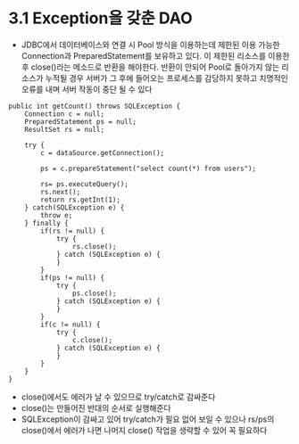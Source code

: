 # 3.1 Exception을 갖춘 DAO
* JDBC에서 데이터베이스와 연결 시 Pool 방식을 이용하는데 제한된 이용 가능한 Connection과 PreparedStatement를 보유하고 있다. 이 제한된 리소스를 이용한 후 close()라는 메소드로 반환을 해야한다. 반환이 안되어 Pool로 돌아가지 않는 리소스가 누적될 경우 서버가 그 후에 들어오는 프로세스를 감당하지 못하고 치명적인 오류를 내며 서버 작동이 중단 될 수 있다

```
public int getCount() throws SQLException {
	Connection c = null;
	PreparedStatement ps = null;
	ResultSet rs = null;

	try {
		c = dataSource.getConnection();

		ps = c.prepareStatement("select count(*) from users");

		rs= ps.executeQuery();
		rs.next();
		return rs.getInt(1);
	} catch(SQLException e) {
		throw e;
	} finally {
		if(rs != null) {
			try {
				rs.close();
			} catch (SQLException e) {
			}
		}
		if(ps != null) {
			try {
				ps.close();
			} catch (SQLException e) {
			}
		}
		if(c != null) {
			try {
				c.close();
			} catch (SQLException e) {
			}
		}
	}
}
```
* close()에서도 에러가 날 수 있으므로 try/catch로 감싸준다
* close()는 만들어진 반대의 순서로 실행해준다
* SQLException이 감싸고 있어 try/catch가 필요 없어 보일 수 있으나 rs/ps의 close()에서 에러가 나면 나머지 close() 작업을 생략할 수 있어 꼭 필요하다